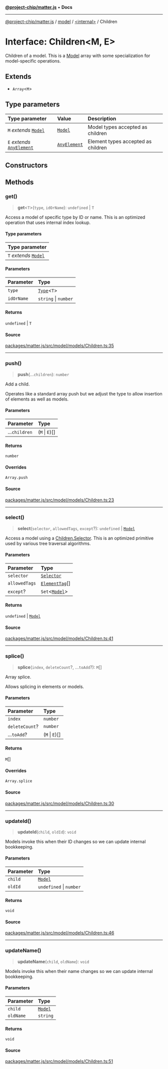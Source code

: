 [**@project-chip/matter.js**](../../../README.md) • **Docs**

***

[@project-chip/matter.js](../../../modules.md) / [model](../../README.md) / [\<internal\>](../README.md) / Children

# Interface: Children\<M, E\>

Children of a model.  This is a [Model](../../classes/Model.md) array with some specialization for model-specific operations.

## Extends

- `Array`\<`M`\>

## Type parameters

| Type parameter | Value | Description |
| :------ | :------ | :------ |
| `M` *extends* [`Model`](../../classes/Model.md) | [`Model`](../../classes/Model.md) | Model types accepted as children |
| `E` *extends* [`AnyElement`](../../README.md#anyelement) | [`AnyElement`](../../README.md#anyelement) | Element types accepted as children |

## Constructors

## Methods

### get()

> **get**\<`T`\>(`type`, `idOrName`): `undefined` \| `T`

Access a model of specific type by ID or name.  This is an optimized operation that uses internal index lookup.

#### Type parameters

| Type parameter |
| :------ |
| `T` *extends* [`Model`](../../classes/Model.md) |

#### Parameters

| Parameter | Type |
| :------ | :------ |
| `type` | [`Type`](../../namespaces/Model/README.md#typet)\<`T`\> |
| `idOrName` | `string` \| `number` |

#### Returns

`undefined` \| `T`

#### Source

[packages/matter.js/src/model/models/Children.ts:35](https://github.com/project-chip/matter.js/blob/7a8cbb56b87d4ccf34bec5a9a95ab40a1711324f/packages/matter.js/src/model/models/Children.ts#L35)

***

### push()

> **push**(...`children`): `number`

Add a child.

Operates like a standard array push but we adjust the type to allow insertion of elements as well as models.

#### Parameters

| Parameter | Type |
| :------ | :------ |
| ...`children` | (`M` \| `E`)[] |

#### Returns

`number`

#### Overrides

`Array.push`

#### Source

[packages/matter.js/src/model/models/Children.ts:23](https://github.com/project-chip/matter.js/blob/7a8cbb56b87d4ccf34bec5a9a95ab40a1711324f/packages/matter.js/src/model/models/Children.ts#L23)

***

### select()

> **select**(`selector`, `allowedTags`, `except`?): `undefined` \| [`Model`](../../classes/Model.md)

Access a model using a [Children.Selector](../namespaces/Children/README.md#selector).  This is an optimized primitive used by various tree traversal
algorithms.

#### Parameters

| Parameter | Type |
| :------ | :------ |
| `selector` | [`Selector`](../namespaces/Children/README.md#selector) |
| `allowedTags` | [`ElementTag`](../../enumerations/ElementTag.md)[] |
| `except`? | `Set`\<[`Model`](../../classes/Model.md)\> |

#### Returns

`undefined` \| [`Model`](../../classes/Model.md)

#### Source

[packages/matter.js/src/model/models/Children.ts:41](https://github.com/project-chip/matter.js/blob/7a8cbb56b87d4ccf34bec5a9a95ab40a1711324f/packages/matter.js/src/model/models/Children.ts#L41)

***

### splice()

> **splice**(`index`, `deleteCount`?, ...`toAdd`?): `M`[]

Array splice.

Allows splicing in elements or models.

#### Parameters

| Parameter | Type |
| :------ | :------ |
| `index` | `number` |
| `deleteCount`? | `number` |
| ...`toAdd`? | (`M` \| `E`)[] |

#### Returns

`M`[]

#### Overrides

`Array.splice`

#### Source

[packages/matter.js/src/model/models/Children.ts:30](https://github.com/project-chip/matter.js/blob/7a8cbb56b87d4ccf34bec5a9a95ab40a1711324f/packages/matter.js/src/model/models/Children.ts#L30)

***

### updateId()

> **updateId**(`child`, `oldId`): `void`

Models invoke this when their ID changes so we can update internal bookkeeping.

#### Parameters

| Parameter | Type |
| :------ | :------ |
| `child` | [`Model`](../../classes/Model.md) |
| `oldId` | `undefined` \| `number` |

#### Returns

`void`

#### Source

[packages/matter.js/src/model/models/Children.ts:46](https://github.com/project-chip/matter.js/blob/7a8cbb56b87d4ccf34bec5a9a95ab40a1711324f/packages/matter.js/src/model/models/Children.ts#L46)

***

### updateName()

> **updateName**(`child`, `oldName`): `void`

Models invoke this when their name changes so we can update internal bookkeeping.

#### Parameters

| Parameter | Type |
| :------ | :------ |
| `child` | [`Model`](../../classes/Model.md) |
| `oldName` | `string` |

#### Returns

`void`

#### Source

[packages/matter.js/src/model/models/Children.ts:51](https://github.com/project-chip/matter.js/blob/7a8cbb56b87d4ccf34bec5a9a95ab40a1711324f/packages/matter.js/src/model/models/Children.ts#L51)
